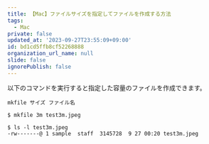 ```yaml
---
title: 【Mac】ファイルサイズを指定してファイルを作成する方法
tags:
  - Mac
private: false
updated_at: '2023-09-27T23:55:09+09:00'
id: bd1cd5ffb8cf52268888
organization_url_name: null
slide: false
ignorePublish: false
---
```

以下のコマンドを実行すると指定した容量のファイルを作成できます。

```terminal
mkfile サイズ ファイル名
```

```terminal
$ mkfile 3m test3m.jpeg

$ ls -l test3m.jpeg
-rw-------@ 1 sample  staff  3145728  9 27 00:20 test3m.jpeg

```
